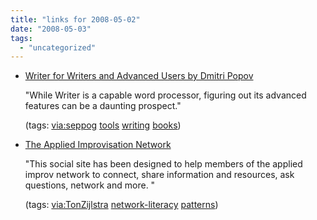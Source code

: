 ```yaml
---
title: "links for 2008-05-02"
date: "2008-05-03"
tags: 
  - "uncategorized"
---
```


- [Writer for Writers and Advanced Users by Dmitri Popov](http://www.lulu.com/content/221513)
    
    "While Writer is a capable word processor, figuring out its advanced features can be a daunting prospect."
    
    (tags: [via:seppog](http://del.icio.us/heinzwittenbrink/via:seppog) [tools](http://del.icio.us/heinzwittenbrink/tools) [writing](http://del.icio.us/heinzwittenbrink/writing) [books](http://del.icio.us/heinzwittenbrink/books))
    
- [The Applied Improvisation Network](http://appliedimprov.ning.com/)
    
    "This social site has been designed to help members of the applied improv network to connect, share information and resources, ask questions, network and more. "
    
    (tags: [via:TonZijlstra](http://del.icio.us/heinzwittenbrink/via:TonZijlstra) [network-literacy](http://del.icio.us/heinzwittenbrink/network-literacy) [patterns](http://del.icio.us/heinzwittenbrink/patterns))
